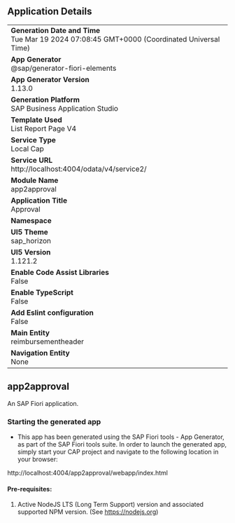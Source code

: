 ## Application Details
|               |
| ------------- |
|**Generation Date and Time**<br>Tue Mar 19 2024 07:08:45 GMT+0000 (Coordinated Universal Time)|
|**App Generator**<br>@sap/generator-fiori-elements|
|**App Generator Version**<br>1.13.0|
|**Generation Platform**<br>SAP Business Application Studio|
|**Template Used**<br>List Report Page V4|
|**Service Type**<br>Local Cap|
|**Service URL**<br>http://localhost:4004/odata/v4/service2/
|**Module Name**<br>app2approval|
|**Application Title**<br>Approval|
|**Namespace**<br>|
|**UI5 Theme**<br>sap_horizon|
|**UI5 Version**<br>1.121.2|
|**Enable Code Assist Libraries**<br>False|
|**Enable TypeScript**<br>False|
|**Add Eslint configuration**<br>False|
|**Main Entity**<br>reimbursementheader|
|**Navigation Entity**<br>None|

## app2approval

An SAP Fiori application.

### Starting the generated app

-   This app has been generated using the SAP Fiori tools - App Generator, as part of the SAP Fiori tools suite.  In order to launch the generated app, simply start your CAP project and navigate to the following location in your browser:

http://localhost:4004/app2approval/webapp/index.html

#### Pre-requisites:

1. Active NodeJS LTS (Long Term Support) version and associated supported NPM version.  (See https://nodejs.org)


